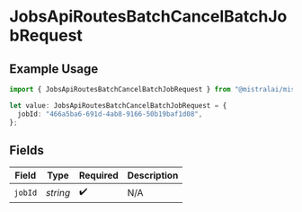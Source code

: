 # JobsApiRoutesBatchCancelBatchJobRequest

## Example Usage

```typescript
import { JobsApiRoutesBatchCancelBatchJobRequest } from "@mistralai/mistralai/models/operations";

let value: JobsApiRoutesBatchCancelBatchJobRequest = {
  jobId: "466a5ba6-691d-4ab8-9166-50b19baf1d08",
};
```

## Fields

| Field              | Type               | Required           | Description        |
| ------------------ | ------------------ | ------------------ | ------------------ |
| `jobId`            | *string*           | :heavy_check_mark: | N/A                |